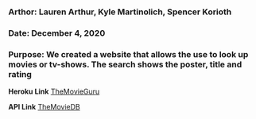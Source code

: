 ### Arthor: Lauren Arthur, Kyle Martinolich, Spencer Korioth
### Date: December 4, 2020
### Purpose: We created a website that allows the use to look up movies or tv-shows. The search shows the poster, title and rating 

**Heroku Link**
[TheMovieGuru](https://themovieguru1.herokuapp.com)

**API Link**
[TheMovieDB]("https://www.themoviedb.org/documentation/api)